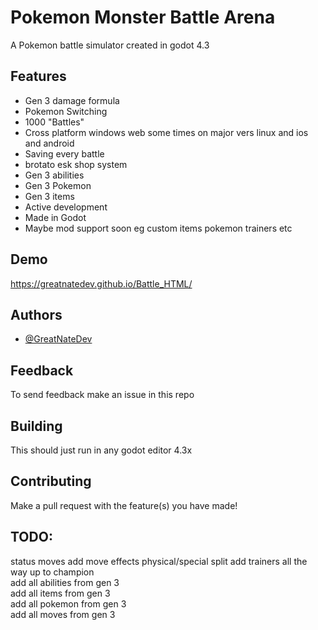 
# Pokemon Monster Battle Arena

A Pokemon battle simulator created in godot 4.3



## Features

- Gen 3 damage formula
- Pokemon Switching
- 1000 "Battles"
- Cross platform windows web some times on major vers linux and ios and android
- Saving every battle
- brotato esk shop system
- Gen 3 abilities
- Gen 3 Pokemon
- Gen 3 items
- Active development
- Made in Godot
- Maybe mod support soon eg custom items pokemon trainers etc
## Demo
https://greatnatedev.github.io/Battle_HTML/
## Authors

- [@GreatNateDev](https://www.github.com/GreatNateDev)


## Feedback
To send feedback make an issue in this repo
## Building
This should just run in any godot editor 4.3x
## Contributing
Make a pull request with the feature(s) you have made!

## TODO:
status moves
add move effects
physical/special split
add trainers all the way up to champion\
add all abilities from gen 3\
add all items from gen 3\
add all pokemon from gen 3\
add all moves from gen 3
